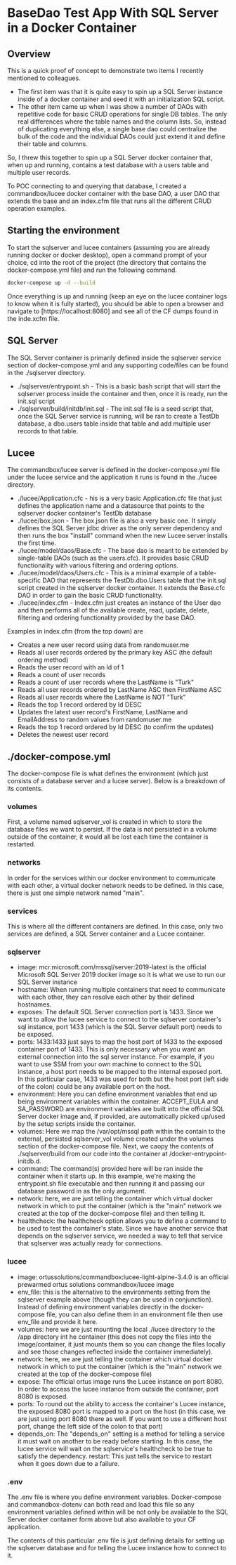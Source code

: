 # BaseDao Test App With SQL Server in a Docker Container

## Overview

This is a quick proof of concept to demonstrate two items I recently mentioned to colleagues.

- The first item was that it is quite easy to spin up a SQL Server instance inside of a docker container and seed it with an initialization SQL script.
- The other item came up when I was show a number of DAOs with repetitive code for basic CRUD operations for single DB tables. The only real differences where the table names and the column lists. So, instead of duplicating everything else, a single base dao could centralize the bulk of the code and the individual DAOs could just extend it and define their table and columns.

So, I threw this together to spin up a SQL Server docker container that, when up and running, contains a test database with a users table and multiple user records.

To POC connecting to and querying that database, I created a commandbox/lucee docker container with the base DAO, a user DAO that extends the base and an index.cfm file that runs all the different CRUD operation examples.

## Starting the environment

 To start the sqlserver and lucee containers (assuming you are already running docker or docker desktop), open a command prompt of your choice, cd into the root of the project (the directory that contains the docker-compose.yml file) and run the following command.

 ```bash
 docker-compose up -d --build
 ```

Once everything is up and running (keep an eye on the lucee container logs to know when it is fully started), you should be able to open a browser and navigate to [https://localhost:8080] and see all of the CF dumps found in the inde.xcfm file.

## SQL Server

The SQL Server container is primarily defined inside the sqlserver service section of docker-compose.yml and any supporting code/files can be found in the ./sqlserver directory.

- ./sqlserver/entrypoint.sh - This is a basic bash script that will start the sqlserver process inside the container and then, once it is ready, run the init.sql script
- ./sqlserver/build/initdb/init.sql - The init.sql file is a seed script that, once the SQL Server service is running, will be ran to create a TestDb database, a dbo.users table inside that table and add multiple user records to that table.

## Lucee

The commandbox/lucee server is defined in the docker-compose.yml file under the lucee service and the application it runs is found in the ./lucee directory.

- ./lucee/Application.cfc - his is a very basic Application.cfc file that just defines the application name and a datasource that points to the sqlserver docker container's TestDb database
- ./lucee/box.json - The box.json file is also a very basic one. It simply defines the SQL Server jdbc driver as the only server dependency and then runs the box "install" command when the new Lucee server installs the first time.
- ./lucee/model/daos/Base.cfc - The base dao is meant to be extended by single-table DAOs (such as the users.cfc). It provides basic CRUD functionality with various filtering and ordering options.
- ./lucee/model/daos/Users.cfc - This is a minimal example of a table-specific DAO that represents the TestDb.dbo.Users table that the init.sql script created in the sqlserver docker container. It extends the Base.cfc DAO in order to gain the basic CRUD functionality.
- ./lucee/index.cfm - Index.cfm just creates an instance of the User dao and then performs all of the available create, read, update, delete, filtering and ordering functionality provided by the base DAO.

Examples in index.cfm (from the top down) are

- Creates a new user record using data from randomuser.me
- Reads all user records ordered by the primary key ASC (the default ordering method)
- Reads the user record with an Id of 1
- Reads a count of user records
- Reads a count of user records where the LastName is "Turk"
- Reads all user records ordered by LastName ASC then FirstName ASC
- Reads all user records where the LastName is NOT "Turk"
- Reads the top 1 record ordered by Id DESC
- Updates the latest user record's FirstName, LastName and EmailAddress to random values from randomuser.me
- Reads the top 1 record ordered by Id DESC (to confirm the updates)
- Deletes the newest user record

## ./docker-compose.yml

The docker-compose file is what defines the environment (which just consists of a database server and a lucee server). Below is a breakdown of its contents.

### volumes

First, a volume named sqlserver_vol is created in which to store the database files we want to persist. If the data is not persisted in a volume outside of the container, it would all be lost each time the container is restarted.

### networks

In order for the services within our docker environment to communicate with each other, a virtual docker network needs to be defined. In this case, there is just one simple network named "main".

### services

This is where all the different containers are defined. In this case, only two services are defined, a SQL Server container and a Lucee container.

### sqlserver

- image: mcr.microsoft.com/mssql/server:2019-latest is the official Microsoft SQL Server 2019 docker image so it is what we use to run our SQL Server instance
- hostname: When running multiple containers that need to communicate with each other, they can resolve each other by their defined hostnames.
- exposes: The default SQL Server connection port is 1433. Since we want to allow the lucee service to connect to the sqlserver container's sql instance, port 1433 (which is the SQL Server default port) needs to be exposed.
- ports: 1433:1433 just says to map the host port of 1433 to the exposed container port of 1433. This is only necessary when you want an external connection into the sql server instance. For example, if you want to use SSM from your own machine to connect to the SQL instance, a host port needs to be mapped to the internal exposed port. In this particular case, 1433 was used for both but the host port (left side of the colon) could be any available port on the host.
- environment: Here you can define environment variables that end up being environment variables within the container. ACCEPT_EULA and SA_PASSWORD are environment variables are built into the official SQL Server docker image and, if provided, are automatically picked up/used by the setup scripts inside the container.
- volumes: Here we map the /var/opt/mssql path within the contain to the external, persisted sqlserver_vol volume created under the volumes section of the docker-compose file. Next, we caopy the contents of ./sqlserver/build from our code into the container at /docker-entrypoint-initdb.d.
- command: The command(s) provided here will be ran inside the container when it starts up. In this example, we're making the entrypoint.sh file executable and then running it and passing our database password in as the only argument.
- network: here, we are just telling the container which virtual docker network in which to put the container (which is the "main" network we created at the top of the docker-compose file) and then telling it.
- healthcheck: the healthcheck option allows you to define a command to be used to test the container's state. Since we have another service that depends on the sqlserver service, we needed a way to tell that service that sqlserver was actually ready for connections.

### lucee

- image: ortussolutions/commandbox:lucee-light-alpine-3.4.0 is an official prewarmed ortus solutions commandbox/lucee image
- env_file: this is the alternative to the environments setting from the sqlserver example above (though they can be used in conjunction). Instead of defining environment variables directly in the docker-compose file, you can also define them in an environment file then use env_file and provide it here.
- volumes: here we are just mounting the local ./lucee directory to the /app directory int he container (this does not copy the files into the image/container, it just mounts them so you can change the files locally and see those changes reflected inside the container immediately).
- network: here, we are just telling the container which virtual docker network in which to put the container (which is the "main" network we created at the top of the docker-compose file)
- expose: The official ortus image runs the Lucee instance on port 8080. In order to access the lucee instance from outside the container, port 8080 is exposed.
- ports: To round out the ability to access the container's Lucee instance, the exposed 8080 port is mapped to a port on the host (in this case, we are just using port 8080 there as well. If you want to use a different host port, change the left side of the colon to that port)
- depends_on: The "depends_on" setting is a method for telling a service it must wait on another to be ready before starting. In this case, the lucee service will wait on the sqlservice's healthcheck to be true to satisfy the dependency.
restart: This just tells the service to restart when it goes down due to a failure.

### .env

The .env file is where you define environment variables. Docker-compose and commandbox-dotenv can both read and load this file so any environment variables defined within will be not only be available to the SQL Server docker container form above but also available to your CF application.

The contents of this particular .env file is just defining details for setting up the sqlserver database and for telling the Lucee instance how to connect to it.
